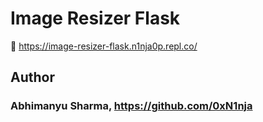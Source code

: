 # Image Resizer Flask
🔗 https://image-resizer-flask.n1nja0p.repl.co/
## Author 
### Abhimanyu Sharma, https://github.com/0xN1nja